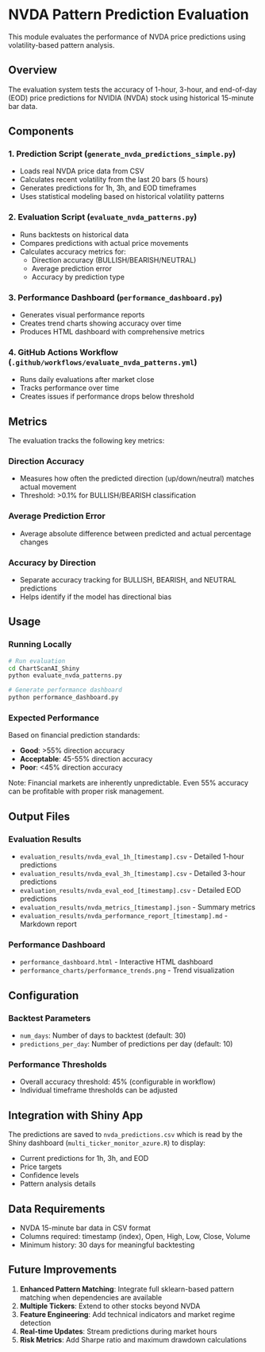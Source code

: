 # NVDA Pattern Prediction Evaluation

This module evaluates the performance of NVDA price predictions using volatility-based pattern analysis.

## Overview

The evaluation system tests the accuracy of 1-hour, 3-hour, and end-of-day (EOD) price predictions for NVIDIA (NVDA) stock using historical 15-minute bar data.

## Components

### 1. Prediction Script (`generate_nvda_predictions_simple.py`)
- Loads real NVDA price data from CSV
- Calculates recent volatility from the last 20 bars (5 hours)
- Generates predictions for 1h, 3h, and EOD timeframes
- Uses statistical modeling based on historical volatility patterns

### 2. Evaluation Script (`evaluate_nvda_patterns.py`)
- Runs backtests on historical data
- Compares predictions with actual price movements
- Calculates accuracy metrics for:
  - Direction accuracy (BULLISH/BEARISH/NEUTRAL)
  - Average prediction error
  - Accuracy by prediction type

### 3. Performance Dashboard (`performance_dashboard.py`)
- Generates visual performance reports
- Creates trend charts showing accuracy over time
- Produces HTML dashboard with comprehensive metrics

### 4. GitHub Actions Workflow (`.github/workflows/evaluate_nvda_patterns.yml`)
- Runs daily evaluations after market close
- Tracks performance over time
- Creates issues if performance drops below threshold

## Metrics

The evaluation tracks the following key metrics:

### Direction Accuracy
- Measures how often the predicted direction (up/down/neutral) matches actual movement
- Threshold: >0.1% for BULLISH/BEARISH classification

### Average Prediction Error
- Average absolute difference between predicted and actual percentage changes

### Accuracy by Direction
- Separate accuracy tracking for BULLISH, BEARISH, and NEUTRAL predictions
- Helps identify if the model has directional bias

## Usage

### Running Locally

```bash
# Run evaluation
cd ChartScanAI_Shiny
python evaluate_nvda_patterns.py

# Generate performance dashboard
python performance_dashboard.py
```

### Expected Performance

Based on financial prediction standards:
- **Good**: >55% direction accuracy
- **Acceptable**: 45-55% direction accuracy  
- **Poor**: <45% direction accuracy

Note: Financial markets are inherently unpredictable. Even 55% accuracy can be profitable with proper risk management.

## Output Files

### Evaluation Results
- `evaluation_results/nvda_eval_1h_[timestamp].csv` - Detailed 1-hour predictions
- `evaluation_results/nvda_eval_3h_[timestamp].csv` - Detailed 3-hour predictions
- `evaluation_results/nvda_eval_eod_[timestamp].csv` - Detailed EOD predictions
- `evaluation_results/nvda_metrics_[timestamp].json` - Summary metrics
- `evaluation_results/nvda_performance_report_[timestamp].md` - Markdown report

### Performance Dashboard
- `performance_dashboard.html` - Interactive HTML dashboard
- `performance_charts/performance_trends.png` - Trend visualization

## Configuration

### Backtest Parameters
- `num_days`: Number of days to backtest (default: 30)
- `predictions_per_day`: Number of predictions per day (default: 10)

### Performance Thresholds
- Overall accuracy threshold: 45% (configurable in workflow)
- Individual timeframe thresholds can be adjusted

## Integration with Shiny App

The predictions are saved to `nvda_predictions.csv` which is read by the Shiny dashboard (`multi_ticker_monitor_azure.R`) to display:
- Current predictions for 1h, 3h, and EOD
- Price targets
- Confidence levels
- Pattern analysis details

## Data Requirements

- NVDA 15-minute bar data in CSV format
- Columns required: timestamp (index), Open, High, Low, Close, Volume
- Minimum history: 30 days for meaningful backtesting

## Future Improvements

1. **Enhanced Pattern Matching**: Integrate full sklearn-based pattern matching when dependencies are available
2. **Multiple Tickers**: Extend to other stocks beyond NVDA
3. **Feature Engineering**: Add technical indicators and market regime detection
4. **Real-time Updates**: Stream predictions during market hours
5. **Risk Metrics**: Add Sharpe ratio and maximum drawdown calculations